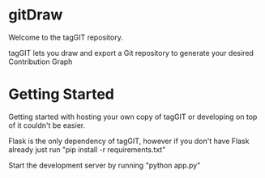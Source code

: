 gitDraw
=======

Welcome to the tagGIT repository.

tagGIT lets you draw and export a Git repository to generate your desired Contribution Graph

Getting Started
====
Getting started with hosting your own copy of tagGIT or developing on top of it couldn't be easier.

Flask is the only dependency of tagGIT, however if you don't have Flask already just run
"pip install -r requirements.txt"

Start the development server by running
"python app.py"
